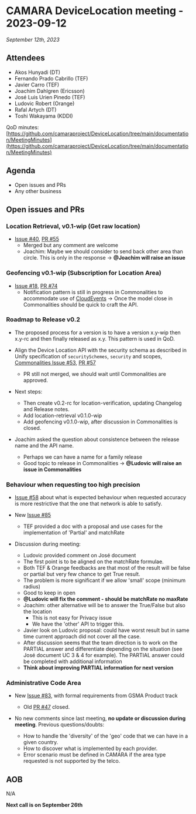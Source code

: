 # CAMARA DeviceLocation meeting - 2023-09-12

*September 12th, 2023*

## Attendees

* Akos Hunyadi (DT)
* Fernando Prado Cabrillo (TEF)
* Javier Carro (TEF)
* Joachim Dahlgren (Ericsson)
* José Luis Urien Pinedo (TEF)
* Ludovic Robert (Orange)
* Rafal Artych (DT)
* Toshi Wakayama (KDDI)


QoD minutes: [https://github.com/camaraproject/DeviceLocation/tree/main/documentation/MeetingMinutes](https://github.com/camaraproject/DeviceLocation/tree/main/documentation/MeetingMinutes)

## Agenda

* Open issues and PRs
* Any other business

## Open issues and PRs


### Location Retrieval, v0.1-wip (Get raw location)

* [Issue #40](https://github.com/camaraproject/DeviceLocation/issues/40), [PR #55](https://github.com/camaraproject/DeviceLocation/pull/55)
  - Merged but any comment are welcome
  - Joachim: Maybe we should consider to send back other area than circle.
This is only in the response -> **@Joachim will raise an issue**
 
### Geofencing v0.1-wip (Subscription for Location Area) 

* [Issue #18](https://github.com/camaraproject/DeviceLocation/issues/18), [PR #74](https://github.com/camaraproject/DeviceLocation/pull/74)
  - Notification pattern is still in progress in Commonalities to accommodate use of [CloudEvents](https://github.com/camaraproject/Commonalities/pull/56) -> Once the model close in Commonalities should be quick to craft the API.
  

### Roadmap to Release v0.2

* The proposed process for a version is to have a version x.y-wip then x.y-rc and then finally released as x.y. This pattern is used in QoD.

* Align the Device Location API with the security schema as described in Unify specification of `securitySchemes`, `security` and scopes, [Commonalities Issue #53](https://github.com/camaraproject/Commonalities/issues/53), [PR #57](https://github.com/camaraproject/Commonalities/pull/57)
  - PR still not merged, we should wait until Commonalities are approved.

* Next steps:
  - Then create v0.2-rc for location-verification, updating Changelog and Release notes.
  - Add location-retrieval v0.1.0-wip 
  - Add geofencing v0.1.0-wip, after discussion in Commonalities is closed.  

* Joachim asked the question about consistence between the release name and the API name.
  - Perhaps we can have a name for a family release
  - Good topic to release in Commonalities -> **@Ludovic will raise an issue in Commonalities**

### Behaviour when requesting too high precision

* [Issue #58](https://github.com/camaraproject/DeviceLocation/issues/58) about what is expected behaviour when requested accuracy is more restrictive that the one that network is able to satisfy. 

* New [Issue #85](https://github.com/camaraproject/DeviceLocation/issues/85)
  - TEF provided a doc with a proposal and use cases for the implementation of 'Partial' and matchRate

* Discussion during meeting:
  - Ludovic provided comment on José document
  - The first point is to be aligned on the matchRate formulae.
  - Both TEF & Orange feedbacks are that most of the result will be false or partial but very few chance to get True result.
  - The problem is more significant if we allow 'small' scope (minimum radius)
  - Good to keep in open 
  - **@Ludovic will fix the comment - should be matchRate no maxRate**
  - Joachim: other alternative will be to answer the True/False but also the location
    - This is not easy for Privacy issue
    - We have the 'other' API to trigger this.
  - Javier look on Ludovic proposal: could have worst result but in same time current approach did not cover all the case.
  - After discussion seems that the team direction is to work on the PARTIAL answer and differentiate depending on the situation (see José document UC 3 & 4 for example). The PARTIAL  answer could be completed with additional information
  - **Think about improving PARTIAL information for next version**

### Administrative Code Area

* New [Issue #83](https://github.com/camaraproject/DeviceLocation/issues/83), with formal requirements from GSMA Product track
  - Old [PR #47](https://github.com/camaraproject/DeviceLocation/pull/47) closed.

* No new comments since last meeting, **no update or discussion during meeting**. Previous questions/doubts:
  - How to handle the 'diversity' of the 'geo' code that we can have in a given country.
  - How to discover what is implemented by each provider.
  - Error scenario must be defined in CAMARA if the area type requested is not supported by the telco.


## AOB
N/A 

<p>

**Next call is on September 26th**
